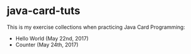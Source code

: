 # java-card-tuts
This is my exercise collections when practicing Java Card Programming:
- Hello World (May 22nd, 2017)
- Counter (May 24th, 2017)
